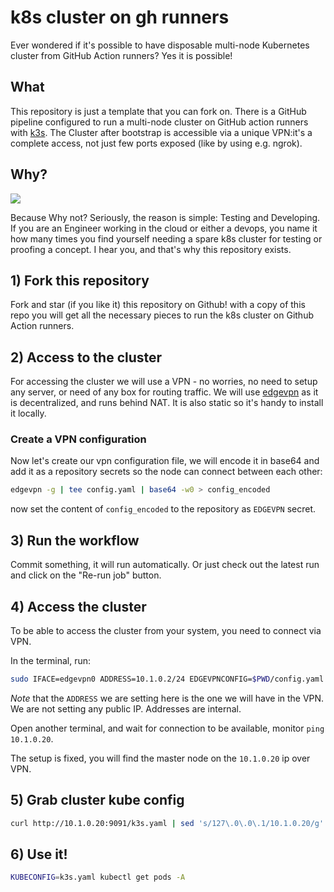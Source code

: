 # k8s cluster on gh runners


Ever wondered if it's possible to have disposable multi-node Kubernetes cluster from GitHub Action runners? Yes it is possible!

## What

This repository is just a template that you can fork on. There is a GitHub pipeline configured to run a multi-node cluster on GitHub action runners with [k3s](https://k3s.io/). The Cluster after bootstrap is accessible via a unique VPN:it's a complete access, not just few ports exposed (like by using e.g. ngrok).

## Why?

![](https://media.giphy.com/media/2xwWl4iiaR0UKIiiRQ/source.gif)

Because Why not? Seriously, the reason is simple: Testing and Developing. If you are an Engineer working in the cloud or either a devops, you name it how many times you find yourself needing a spare k8s cluster for testing or proofing a concept. I hear you, and that's why this repository exists.

## 1) Fork this repository

Fork and star (if you like it) this repository on Github! with a copy of this repo you will get all the necessary pieces to run the k8s cluster on Github Action runners.

## 2) Access to the cluster

For accessing the cluster we will use a VPN - no worries, no need to setup any server, or need of any box for routing traffic. We will use [edgevpn](https://github.com/mudler/edgevpn) as it is decentralized, and runs behind NAT. It is also static so it's handy to install it locally.

### Create a VPN configuration

Now let's create our vpn configuration file, we will encode it in base64 and add it as a repository secrets so the node can connect between each other:

```bash
edgevpn -g | tee config.yaml | base64 -w0 > config_encoded
```

now set the content of `config_encoded` to the repository as `EDGEVPN` secret.

## 3) Run the workflow

Commit something, it will run automatically. Or just check out the latest run and click on the "Re-run job" button.

## 4) Access the cluster

To be able to access the cluster from your system, you need to connect via VPN.

In the terminal, run:

```bash
sudo IFACE=edgevpn0 ADDRESS=10.1.0.2/24 EDGEVPNCONFIG=$PWD/config.yaml edgevpn
```

_Note_ that the `ADDRESS` we are setting here is the one we will have in the VPN. We are not setting any public IP. Addresses are internal.

Open another terminal, and wait for connection to be available, monitor ```ping 10.1.0.20```.

The setup is fixed, you will find the master node on the `10.1.0.20` ip over VPN.

## 5) Grab cluster kube config


```bash
curl http://10.1.0.20:9091/k3s.yaml | sed 's/127\.0\.0\.1/10.1.0.20/g' > k3s.yaml
```

## 6) Use it!

```bash
KUBECONFIG=k3s.yaml kubectl get pods -A
```
